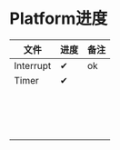 # Platform进度

| 文件      | 进度 | 备注 |
| --------- | ---- | ---- |
| Interrupt | ✔    | ok   |
| Timer     | ✔    |      |
|           |      |      |
|           |      |      |
|           |      |      |
|           |      |      |
|           |      |      |
|           |      |      |
|           |      |      |
|           |      |      |
|           |      |      |
|           |      |      |
|           |      |      |
|           |      |      |
|           |      |      |
|           |      |      |
|           |      |      |

